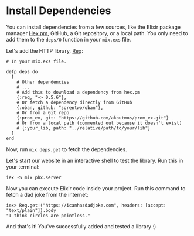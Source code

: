 # Install Dependencies

You can install dependencies from a few sources, like the Elixir package manager [Hex.pm](hex.pm), GitHub, a Git repository, or a local path. You only need to add them to the `deps/0` function in your `mix.exs` file.

Let's add the HTTP library, [Req](https://hex.pm/packages/req):

```
# In your mix.exs file.

defp deps do
  [
    # Other dependencies
    # ...
    # Add this to download a dependency from hex.pm
    {:req, "~> 0.5.6"},
    # Or fetch a dependency directly from GitHub
    {:oban, github: "sorentwo/oban"},
    # Or from a Git repo
    {:prom_ex, git: "https://github.com/akoutmos/prom_ex.git"}
    # Or from a local path (commented out because it doesn't exist)
    # {:your_lib, path: "../relative/path/to/your/lib"}
  ]
end
```

Now, run `mix deps.get` to fetch the dependencies.

Let's start our website in an interactive shell to test the library. Run this in your terminal:

```
iex -S mix phx.server
```

Now you can execute Elixir code inside your project. Run this command to fetch a dad joke from the internet:

```
iex> Req.get!("https://icanhazdadjoke.com", headers: [accept: "text/plain"]).body
"I think circles are pointless."
```

And that's it! You've successfully added and tested a library :)